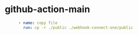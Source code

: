 # github-action-main

```yml
      - name: copy file
        run: cp -r ./public ./webhook-connect-one/public
```